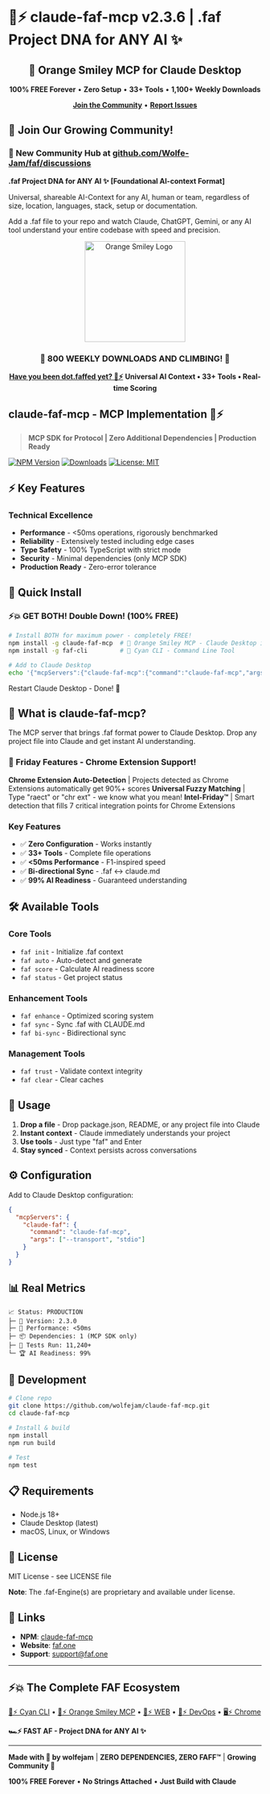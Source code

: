 # 🧡⚡️ claude-faf-mcp v2.3.6 | .faf Project DNA for ANY AI ✨

<div align="center">

## 🧡 Orange Smiley MCP for Claude Desktop

**100% FREE Forever** • **Zero Setup** • **33+ Tools** • **1,100+ Weekly Downloads**

**[Join the Community](https://github.com/Wolfe-Jam/faf/discussions)** • **[Report Issues](https://github.com/Wolfe-Jam/faf/issues)**

</div>

## 🌟 Join Our Growing Community!

### 💬 New Community Hub at [github.com/Wolfe-Jam/faf/discussions](https://github.com/Wolfe-Jam/faf/discussions)

**.faf Project DNA for ANY AI ✨ [Foundational AI-context Format]**

Universal, shareable AI-Context for any AI, human or team, regardless of size, location, languages, stack, setup or documentation.

Add a .faf file to your repo and watch Claude, ChatGPT, Gemini, or any AI tool understand your entire codebase with speed and precision.

<div align="center">
<img src="https://faf.one/orange-smiley.svg" alt="Orange Smiley Logo" width="200" />

### 🎉 800 WEEKLY DOWNLOADS AND CLIMBING! 🎉
**[Have you been dot.faffed yet? 🧡⚡️](https://faf.one)**
**Universal AI Context • 33+ Tools • Real-time Scoring**

</div>

## claude-faf-mcp - MCP Implementation 🧡⚡️

> **MCP SDK for Protocol | Zero Additional Dependencies | Production Ready**

[![NPM Version](https://img.shields.io/npm/v/claude-faf-mcp)](https://www.npmjs.com/package/claude-faf-mcp)
[![Downloads](https://img.shields.io/npm/dt/claude-faf-mcp)](https://www.npmjs.com/package/claude-faf-mcp)
[![License: MIT](https://img.shields.io/badge/License-MIT-yellow.svg)](https://opensource.org/licenses/MIT)

## ⚡ Key Features

### Technical Excellence
- **Performance** - <50ms operations, rigorously benchmarked
- **Reliability** - Extensively tested including edge cases
- **Type Safety** - 100% TypeScript with strict mode
- **Security** - Minimal dependencies (only MCP SDK)
- **Production Ready** - Zero-error tolerance

## 🚀 Quick Install

### ⚡️💥 GET BOTH! Double Down! (100% FREE)
```bash
# Install BOTH for maximum power - completely FREE!
npm install -g claude-faf-mcp  # 🧡 Orange Smiley MCP - Claude Desktop integration
npm install -g faf-cli         # 🩵 Cyan CLI - Command Line Tool

# Add to Claude Desktop
echo '{"mcpServers":{"claude-faf-mcp":{"command":"claude-faf-mcp","args":[],"env":{}}}}' > ~/Library/Application\ Support/Claude/claude_desktop_config.json
```

Restart Claude Desktop - Done! 🏁

## 🤖 What is claude-faf-mcp?

The MCP server that brings .faf format power to Claude Desktop. Drop any project file into Claude and get instant AI understanding.

### 🎉 Friday Features - Chrome Extension Support!

**Chrome Extension Auto-Detection** | Projects detected as Chrome Extensions automatically get 90%+ scores
**Universal Fuzzy Matching** | Type "raect" or "chr ext" - we know what you mean!
**Intel-Friday™** | Smart detection that fills 7 critical integration points for Chrome Extensions

### Key Features

- ✅ **Zero Configuration** - Works instantly
- ✅ **33+ Tools** - Complete file operations
- ✅ **<50ms Performance** - F1-inspired speed
- ✅ **Bi-directional Sync** - .faf ↔ claude.md
- ✅ **99% AI Readiness** - Guaranteed understanding

## 🛠️ Available Tools

### Core Tools
- `faf init` - Initialize .faf context
- `faf auto` - Auto-detect and generate
- `faf score` - Calculate AI readiness score
- `faf status` - Get project status

### Enhancement Tools
- `faf enhance` - Optimized scoring system
- `faf sync` - Sync .faf with CLAUDE.md
- `faf bi-sync` - Bidirectional sync

### Management Tools
- `faf trust` - Validate context integrity
- `faf clear` - Clear caches

## 📖 Usage

1. **Drop a file** - Drop package.json, README, or any project file into Claude
2. **Instant context** - Claude immediately understands your project
3. **Use tools** - Just type "faf" and Enter
4. **Stay synced** - Context persists across conversations

## ⚙️ Configuration

Add to Claude Desktop configuration:

```json
{
  "mcpServers": {
    "claude-faf": {
      "command": "claude-faf-mcp",
      "args": ["--transport", "stdio"]
    }
  }
}
```

## 📊 Real Metrics

```
📈 Status: PRODUCTION
├─ 💎 Version: 2.3.0
├─ 🚀 Performance: <50ms
├─ 📦 Dependencies: 1 (MCP SDK only)
├─ 🧪 Tests Run: 11,240+
└─ 🏆 AI Readiness: 99%
```

## 🏁 Development

```bash
# Clone repo
git clone https://github.com/wolfejam/claude-faf-mcp.git
cd claude-faf-mcp

# Install & build
npm install
npm run build

# Test
npm test
```

## 📋 Requirements

- Node.js 18+
- Claude Desktop (latest)
- macOS, Linux, or Windows

## 📄 License

MIT License - see LICENSE file

**Note**: The .faf-Engine(s) are proprietary and available under license.

## 🔗 Links

- **NPM**: [claude-faf-mcp](https://www.npmjs.com/package/claude-faf-mcp)
- **Website**: [faf.one](https://faf.one)
- **Support**: support@faf.one

---

## ⚡️💥 The Complete FAF Ecosystem

[🩵⚡️ Cyan CLI](https://npmjs.com/package/faf-cli) • [🧡⚡️ Orange Smiley MCP](https://npmjs.com/package/claude-faf-mcp) • [💚⚡️ WEB](https://faf.one) • [🧰⚡️ DevOps](https://fafdev.tools) • [🖥️⚡️ Chrome](https://chromewebstore.google.com/detail/lnecebepmpjpilldfmndnaofbfjkjlkm)

**🏎️⚡️ FAST AF - Project DNA for ANY AI ✨**

---

**Made with 🧡 by wolfejam** | **ZERO DEPENDENCIES, ZERO FAFF™** | **Growing Community** 🎉

**100% FREE Forever** • **No Strings Attached** • **Just Build with Claude**
